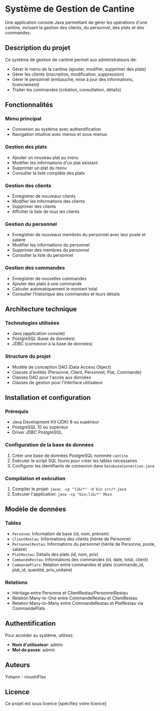 # Système de Gestion de Cantine

Une application console Java permettant de gérer les opérations d'une cantine, incluant la gestion des clients, du personnel, des plats et des commandes.

## Description du projet

Ce système de gestion de cantine permet aux administrateurs de:
- Gérer le menu de la cantine (ajouter, modifier, supprimer des plats)
- Gérer les clients (inscription, modification, suppression)
- Gérer le personnel (embauche, mise à jour des informations, licenciement)
- Traiter les commandes (création, consultation, détails)

## Fonctionnalités

### Menu principal
- Connexion au système avec authentification
- Navigation intuitive avec menus et sous-menus

### Gestion des plats
- Ajouter un nouveau plat au menu
- Modifier les informations d'un plat existant
- Supprimer un plat du menu
- Consulter la liste complète des plats

### Gestion des clients
- Enregistrer de nouveaux clients
- Modifier les informations des clients
- Supprimer des clients
- Afficher la liste de tous les clients

### Gestion du personnel
- Enregistrer de nouveaux membres du personnel avec leur poste et salaire
- Modifier les informations du personnel
- Supprimer des membres du personnel
- Consulter la liste du personnel

### Gestion des commandes
- Enregistrer de nouvelles commandes
- Ajouter des plats à une commande
- Calculer automatiquement le montant total
- Consulter l'historique des commandes et leurs détails

## Architecture technique

### Technologies utilisées
- Java (application console)
- PostgreSQL (base de données)
- JDBC (connexion à la base de données)

### Structure du projet
- Modèle de conception DAO (Data Access Object)
- Classes d'entités (Personne, Client, Personnel, Plat, Commande)
- Classes DAO pour l'accès aux données
- Classes de gestion pour l'interface utilisateur

## Installation et configuration

### Prérequis
- Java Development Kit (JDK) 8 ou supérieur
- PostgreSQL 10 ou supérieur
- Driver JDBC PostgreSQL

### Configuration de la base de données
1. Créer une base de données PostgreSQL nommée `cantine`
2. Exécuter le script SQL fourni pour créer les tables nécessaires
3. Configurer les identifiants de connexion dans `DatabaseConnection.java`

### Compilation et exécution
1. Compiler le projet: `javac -cp "lib/*" -d bin src/*.java`
2. Exécuter l'application: `java -cp "bin;lib/*" Main`

## Modèle de données

### Tables
- `Personne`: Information de base (id, nom, prénom)
- `ClientRestau`: Informations des clients (hérite de Personne)
- `PersonnelRestau`: Informations du personnel (hérite de Personne, poste, salaire)
- `PlatRestau`: Détails des plats (id, nom, prix)
- `CommandeRestau`: Informations des commandes (id, date, total, client)
- `CommandePlats`: Relation entre commandes et plats (commande_id, plat_id, quantité, prix_unitaire)

### Relations
- Héritage entre Personne et ClientRestau/PersonnelRestau
- Relation Many-to-One entre CommandeRestau et ClientRestau
- Relation Many-to-Many entre CommandeRestau et PlatRestau via CommandePlats

## Authentification

Pour accéder au système, utilisez:
- **Nom d'utilisateur**: admin
- **Mot de passe**: admin

## Auteurs

Yohann - noushiFlex

## Licence

Ce projet est sous licence [spécifiez votre licence]
